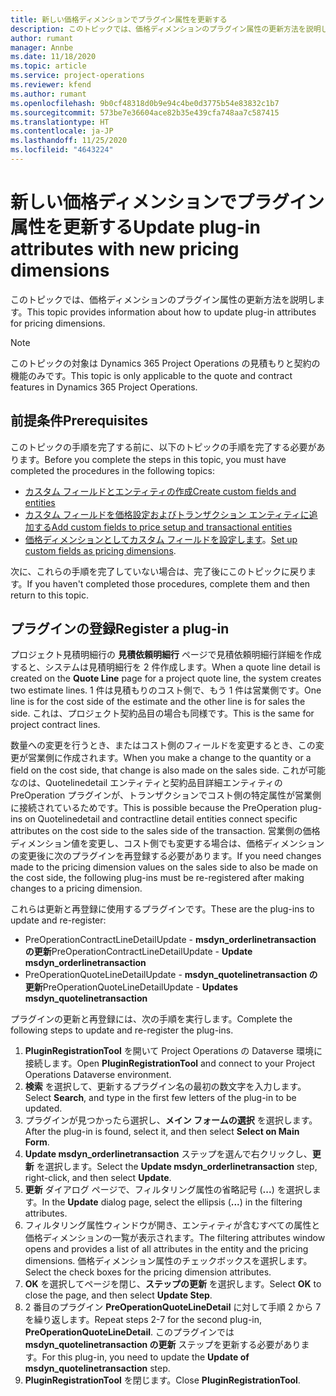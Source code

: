 ```yaml
---
title: 新しい価格ディメンションでプラグイン属性を更新する
description: このトピックでは、価格ディメンションのプラグイン属性の更新方法を説明します。
author: rumant
manager: Annbe
ms.date: 11/18/2020
ms.topic: article
ms.service: project-operations
ms.reviewer: kfend
ms.author: rumant
ms.openlocfilehash: 9b0cf48318d0b9e94c4be0d3775b54e83832c1b7
ms.sourcegitcommit: 573be7e36604ace82b35e439cfa748aa7c587415
ms.translationtype: HT
ms.contentlocale: ja-JP
ms.lasthandoff: 11/25/2020
ms.locfileid: "4643224"
---
```

# <a name="update-plug-in-attributes-with-new-pricing-dimensions"></a><span data-ttu-id="a718f-103">新しい価格ディメンションでプラグイン属性を更新する</span><span class="sxs-lookup"><span data-stu-id="a718f-103">Update plug-in attributes with new pricing dimensions</span></span>

<span data-ttu-id="a718f-104">このトピックでは、価格ディメンションのプラグイン属性の更新方法を説明します。</span><span class="sxs-lookup"><span data-stu-id="a718f-104">This topic provides information about how to update plug-in attributes for pricing dimensions.</span></span>

> [!NOTE]
> <span data-ttu-id="a718f-105">このトピックの対象は Dynamics 365 Project Operations の見積もりと契約の機能のみです。</span><span class="sxs-lookup"><span data-stu-id="a718f-105">This topic is only applicable to the quote and contract features in Dynamics 365 Project Operations.</span></span>

## <a name="prerequisites"></a><span data-ttu-id="a718f-106">前提条件</span><span class="sxs-lookup"><span data-stu-id="a718f-106">Prerequisites</span></span>
<span data-ttu-id="a718f-107">このトピックの手順を完了する前に、以下のトピックの手順を完了する必要があります。</span><span class="sxs-lookup"><span data-stu-id="a718f-107">Before you complete the steps in this topic, you must have completed the procedures in the following topics:</span></span>

  - [<span data-ttu-id="a718f-108">カスタム フィールドとエンティティの作成</span><span class="sxs-lookup"><span data-stu-id="a718f-108">Create custom fields and entities</span></span>](create-custom-fields-entities-pricing-dimensions.md) 
  - [<span data-ttu-id="a718f-109">カスタム フィールドを価格設定およびトランザクション エンティティに追加する</span><span class="sxs-lookup"><span data-stu-id="a718f-109">Add custom fields to price setup and transactional entities</span></span>](add-custom-fields-price-setup-transactional-entities.md)
  - <span data-ttu-id="a718f-110">[価格ディメンションとしてカスタム フィールドを設定します](set-up-custom-fields-pricing-dimensions.md)。</span><span class="sxs-lookup"><span data-stu-id="a718f-110">[Set up custom fields as pricing dimensions](set-up-custom-fields-pricing-dimensions.md).</span></span> 
  
<span data-ttu-id="a718f-111">次に、これらの手順を完了していない場合は、完了後にこのトピックに戻ります。</span><span class="sxs-lookup"><span data-stu-id="a718f-111">If you haven't completed those procedures, complete them and then return to this topic.</span></span>

## <a name="register-a-plug-in"></a><span data-ttu-id="a718f-112">プラグインの登録</span><span class="sxs-lookup"><span data-stu-id="a718f-112">Register a plug-in</span></span>
<span data-ttu-id="a718f-113">プロジェクト見積明細行の **見積依頼明細行** ページで見積依頼明細行詳細を作成すると、システムは見積明細行を 2 件作成します。</span><span class="sxs-lookup"><span data-stu-id="a718f-113">When a quote line detail is created on the **Quote Line** page for a project quote line, the system creates two estimate lines.</span></span> <span data-ttu-id="a718f-114">1 件は見積もりのコスト側で、もう 1 件は営業側です。</span><span class="sxs-lookup"><span data-stu-id="a718f-114">One line is for the cost side of the estimate and the other line is for sales the side.</span></span> <span data-ttu-id="a718f-115">これは、プロジェクト契約品目の場合も同様です。</span><span class="sxs-lookup"><span data-stu-id="a718f-115">This is the same  for project contract lines.</span></span>

<span data-ttu-id="a718f-116">数量への変更を行うとき、またはコスト側のフィールドを変更するとき、この変更が営業側に作成されます。</span><span class="sxs-lookup"><span data-stu-id="a718f-116">When you make a change to the quantity or a field on the cost side, that change is also made on the sales side.</span></span> <span data-ttu-id="a718f-117">これが可能なのは、Quotelinedetail エンティティと契約品目詳細エンティティの PreOperation プラグインが、トランザクションでコスト側の特定属性が営業側に接続されているためです。</span><span class="sxs-lookup"><span data-stu-id="a718f-117">This is possible because the PreOperation plug-ins on Quotelinedetail and contractline detail entities connect specific attributes on the cost side to the sales side of the transaction.</span></span> <span data-ttu-id="a718f-118">営業側の価格ディメンション値を変更し、コスト側でも変更する場合は、価格ディメンションの変更後に次のプラグインを再登録する必要があります。</span><span class="sxs-lookup"><span data-stu-id="a718f-118">If you need changes made to the pricing dimension values on the sales side to also be made on the cost side, the following plug-ins must be re-registered after making changes to a pricing dimension.</span></span>

<span data-ttu-id="a718f-119">これらは更新と再登録に使用するプラグインです。</span><span class="sxs-lookup"><span data-stu-id="a718f-119">These are the plug-ins to update and re-register:</span></span>

- <span data-ttu-id="a718f-120">PreOperationContractLineDetailUpdate - **msdyn_orderlinetransaction の更新**</span><span class="sxs-lookup"><span data-stu-id="a718f-120">PreOperationContractLineDetailUpdate - **Update msdyn_orderlinetransaction**</span></span>
- <span data-ttu-id="a718f-121">PreOperationQuoteLineDetailUpdate - **msdyn_quotelinetransaction の更新**</span><span class="sxs-lookup"><span data-stu-id="a718f-121">PreOperationQuoteLineDetailUpdate - **Updates msdyn_quotelinetransaction**</span></span>

<span data-ttu-id="a718f-122">プラグインの更新と再登録には、次の手順を実行します。</span><span class="sxs-lookup"><span data-stu-id="a718f-122">Complete the following steps to update and re-register the plug-ins.</span></span>

1. <span data-ttu-id="a718f-123">**PluginRegistrationTool** を開いて Project Operations の Dataverse 環境に接続します。</span><span class="sxs-lookup"><span data-stu-id="a718f-123">Open **PluginRegistrationTool** and connect to your Project Operations Dataverse environment.</span></span>
2. <span data-ttu-id="a718f-124">**検索** を選択して、更新するプラグイン名の最初の数文字を入力します。</span><span class="sxs-lookup"><span data-stu-id="a718f-124">Select **Search**, and type in the first few letters of the plug-in to be updated.</span></span>
3. <span data-ttu-id="a718f-125">プラグインが見つかったら選択し、**メイン フォームの選択** を選択します。</span><span class="sxs-lookup"><span data-stu-id="a718f-125">After the plug-in is found, select it, and then select **Select on Main Form**.</span></span>
4. <span data-ttu-id="a718f-126">**Update msdyn_orderlinetransaction** ステップを選んで右クリックし、**更新** を選択します。</span><span class="sxs-lookup"><span data-stu-id="a718f-126">Select the **Update msdyn_orderlinetransaction** step, right-click, and then select **Update**.</span></span>
5. <span data-ttu-id="a718f-127">**更新** ダイアログ ページで、フィルタリング属性の省略記号 (**...**) を選択します。</span><span class="sxs-lookup"><span data-stu-id="a718f-127">In the **Update** dialog page, select the ellipsis (**...**) in the filtering attributes.</span></span>
6. <span data-ttu-id="a718f-128">フィルタリング属性ウィンドウが開き、エンティティが含むすべての属性と価格ディメンションの一覧が表示されます。</span><span class="sxs-lookup"><span data-stu-id="a718f-128">The filtering attributes window opens and provides a list of all attributes in the entity and the pricing dimensions.</span></span> <span data-ttu-id="a718f-129">価格ディメンション属性のチェックボックスを選択します。</span><span class="sxs-lookup"><span data-stu-id="a718f-129">Select the check boxes for the pricing dimension attributes.</span></span>
7. <span data-ttu-id="a718f-130">**OK** を選択してページを閉じ、**ステップの更新** を選択します。</span><span class="sxs-lookup"><span data-stu-id="a718f-130">Select **OK** to close the page, and then select **Update Step**.</span></span>
8. <span data-ttu-id="a718f-131">2 番目のプラグイン **PreOperationQuoteLineDetail** に対して手順 2 から 7 を繰り返します。</span><span class="sxs-lookup"><span data-stu-id="a718f-131">Repeat steps 2-7 for the second plug-in, **PreOperationQuoteLineDetail**.</span></span> <span data-ttu-id="a718f-132">このプラグインでは **msdyn_quotelinetransaction の更新** ステップを更新する必要があります。</span><span class="sxs-lookup"><span data-stu-id="a718f-132">For this plug-in, you need to update the **Update of msdyn_quotelinetransaction** step.</span></span>
9. <span data-ttu-id="a718f-133">**PluginRegistrationTool** を閉じます。</span><span class="sxs-lookup"><span data-stu-id="a718f-133">Close **PluginRegistrationTool**.</span></span>
